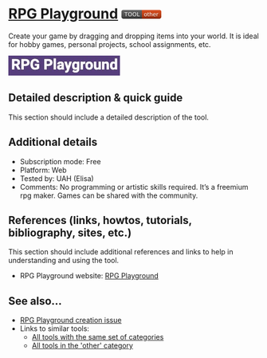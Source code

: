 # [RPG Playground](https://rpgplayground.com/)  [<img src="images/other.png" align="bottom">](https://github.com/e-CLOSE/Toolbox/issues?q=label%3A01_TOOL+label%3Aother)

Create your game by dragging and dropping items into your world. It is ideal for hobby games, personal projects, school assignments, etc.


![RPGPlayground logo](images/RPGPlayground.png)

## Detailed description & quick guide

This section should include a detailed description of the tool.


## Additional details

- Subscription mode: Free
- Platform: Web
- Tested by: UAH (Elisa)
- Comments:  No programming or artistic skills required. It’s a freemium rpg maker. Games can be shared with the community.


## References (links, howtos, tutorials, bibliography, sites, etc.)

This section should include additional references and links to help in
understanding and using the tool.

- RPG Playground website: [RPG Playground](https://rpgplayground.com/)


## See also...

- [RPG Playground creation issue](https://github.com/e-CLOSE/Toolbox/issues/114)
- Links to similar tools:
  - [All tools with the same set of categories](https://github.com/e-CLOSE/Toolbox/issues?q=label%3A01_TOOL+label%3Aother)
  - [All tools in the 'other' category](https://github.com/e-CLOSE/Toolbox/issues?q=label%3A01_TOOL+label%3Aother)
